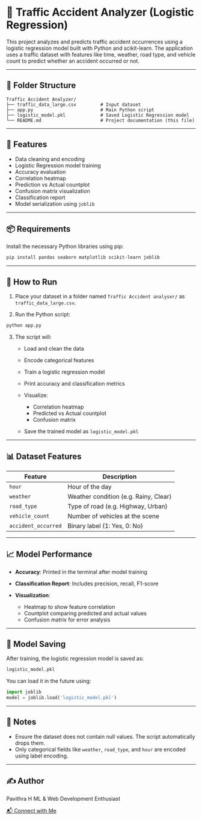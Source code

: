 
# 🚦 Traffic Accident Analyzer (Logistic Regression)

This project analyzes and predicts traffic accident occurrences using a logistic regression model built with Python and scikit-learn. The application uses a traffic dataset with features like time, weather, road type, and vehicle count to predict whether an accident occurred or not.

---

## 📁 Folder Structure

```
Traffic Accident Analyzer/
├── traffic_data_large.csv         # Input dataset
├── app.py                         # Main Python script
├── logistic_model.pkl             # Saved Logistic Regression model
└── README.md                      # Project documentation (this file)
```

---

## 🧠 Features

* Data cleaning and encoding
* Logistic Regression model training
* Accuracy evaluation
* Correlation heatmap
* Prediction vs Actual countplot
* Confusion matrix visualization
* Classification report
* Model serialization using `joblib`

---

## 📦 Requirements

Install the necessary Python libraries using pip:

```bash
pip install pandas seaborn matplotlib scikit-learn joblib
```

---

## 🚀 How to Run

1. Place your dataset in a folder named `Traffic Accident analyser/` as `traffic_data_large.csv`.

2. Run the Python script:

```bash
python app.py
```

3. The script will:

   * Load and clean the data
   * Encode categorical features
   * Train a logistic regression model
   * Print accuracy and classification metrics
   * Visualize:

     * Correlation heatmap
     * Predicted vs Actual countplot
     * Confusion matrix
   * Save the trained model as `logistic_model.pkl`

---

## 📊 Dataset Features

| Feature             | Description                           |
| ------------------- | ------------------------------------- |
| `hour`              | Hour of the day                       |
| `weather`           | Weather condition (e.g. Rainy, Clear) |
| `road_type`         | Type of road (e.g. Highway, Urban)    |
| `vehicle_count`     | Number of vehicles at the scene       |
| `accident_occurred` | Binary label (1: Yes, 0: No)          |

---

## 📈 Model Performance

* **Accuracy**: Printed in the terminal after model training
* **Classification Report**: Includes precision, recall, F1-score
* **Visualization**:

  * Heatmap to show feature correlation
  * Countplot comparing predicted and actual values
  * Confusion matrix for error analysis

---

## 💾 Model Saving

After training, the logistic regression model is saved as:

```bash
logistic_model.pkl
```

You can load it in the future using:

```python
import joblib
model = joblib.load('logistic_model.pkl')
```

---

## 📌 Notes

* Ensure the dataset does not contain null values. The script automatically drops them.
* Only categorical fields like `weather`, `road_type`, and `hour` are encoded using label encoding.

---

## ✍️ Author

Pavithra H
ML & Web Development Enthusiast

[📬 Connect with Me](mailto:sculptureart457@gmail.com)


